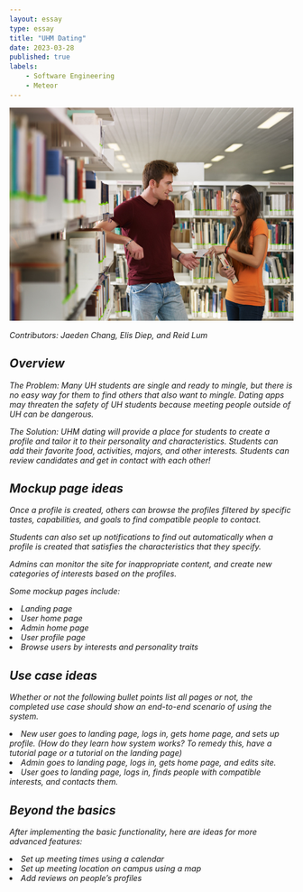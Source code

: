 ```yaml
---
layout: essay
type: essay
title: "UHM Dating"
date: 2023-03-28
published: true
labels:
    - Software Engineering
    - Meteor
---
```

<div class="text-center p-4">
  <img width="600px" class="img-thumbnail" src="../img/dating.jpeg" >
</div>

<i>Contributors<i>: Jaeden Chang, Elis Diep, and Reid Lum

## Overview
<i>The Problem:<i> Many UH students are single and ready to mingle, but there is no easy way for them to find others that also want to mingle. Dating apps may threaten the safety of UH students because meeting people outside of UH can be dangerous.

<i>The Solution:<i> UHM dating will provide a place for students to create a profile and tailor it to their personality and characteristics. Students can add their favorite food, activities, majors, and other interests. Students can review candidates and get in contact with each other!

## Mockup page ideas
Once a profile is created, others can browse the profiles filtered by specific tastes, capabilities, and goals to find compatible people to contact.

Students can also set up notifications to find out automatically when a profile is created that satisfies the characteristics that they specify.

Admins can monitor the site for inappropriate content, and create new categories of interests based on the profiles.

Some mockup pages include:
<li>Landing page</li>
<li>User home page</li>
<li>Admin home page</li>
<li>User profile page</li>
<li>Browse users by interests and personality traits</li>


## Use case ideas
Whether or not the following bullet points list all pages or not, the completed use case should show an end-to-end scenario of using the system.
<li>
New user goes to landing page, logs in, gets home page, and sets up profile. (How do they learn how system works? To remedy this, have a tutorial page or a tutorial on the landing page)
</li>
<li>
Admin goes to landing page, logs in, gets home page, and edits site.
</li>
<li>
User goes to landing page, logs in, finds people with compatible interests, and contacts them.
</li>


## Beyond the basics
After implementing the basic functionality, here are ideas for more advanced features:

<li>Set up meeting times using a calendar</li>
<li>Set up meeting location on campus using a map</li>
<li>Add reviews on people’s profiles</li>
